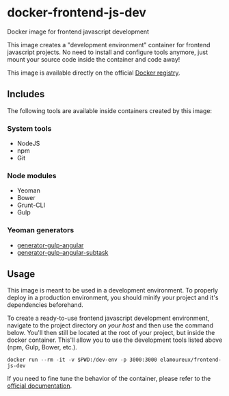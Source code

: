 docker-frontend-js-dev
======================
Docker image for frontend javascript development

This image creates a "development environment" container for frontend javascript projects.
No need to install and configure tools anymore, just mount your source code inside the container and code away!

This image is available directly on the official [Docker registry](https://registry.hub.docker.com/u/elamoureux/frontend-js-dev/).

Includes
--------
The following tools are available inside containers created by this image: 

### System tools
- NodeJS
- npm
- Git

### Node modules
- Yeoman
- Bower
- Grunt-CLI
- Gulp

### Yeoman generators
- [generator-gulp-angular](https://github.com/Swiip/generator-gulp-angular)
- [generator-gulp-angular-subtask](https://github.com/doronsever/generator-gulp-angular-subtask)

Usage
-----
This image is meant to be used in a development environment. To properly deploy in a production environment, you should minify your project and it's dependencies beforehand.

To create a ready-to-use frontend javascript development environment, navigate to the project directory *on your host* and then use the command below. You'll then still be located at the root of your project, but inside the docker container. This'll allow you to use the development tools listed above (npm, Gulp, Bower, etc.).

```
docker run --rm -it -v $PWD:/dev-env -p 3000:3000 elamoureux/frontend-js-dev
```

If you need to fine tune the behavior of the container, please refer to the [official documentation](https://docs.docker.com/reference/commandline/cli/#run).